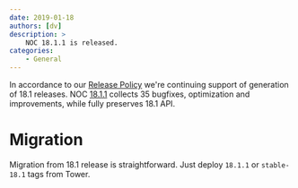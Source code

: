 ```yaml
---
date: 2019-01-18
authors: [dv]
description: >
    NOC 18.1.1 is released.
categories:
    - General
---
```

In accordance to our [Release Policy](/release-policy/)
we're continuing support of generation of 18.1 releases. 
NOC [18.1.1](https://code.getnoc.com/noc/noc/tags/18.1.1)
collects 35 bugfixes, optimization and improvements, while fully
preserves 18.1 API.

# Migration
Migration from 18.1 release is straightforward. Just deploy 
`18.1.1` or `stable-18.1` tags from Tower.

